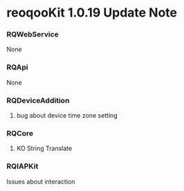 # reoqooKit 1.0.19 Update Note

### RQWebService
None

### RQApi
None

### RQDeviceAddition
1. bug about device time zone setting

### RQCore
1. KO String Translate


### RQIAPKit
Issues about interaction

